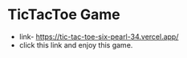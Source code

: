 # TicTacToe Game
- link- https://tic-tac-toe-six-pearl-34.vercel.app/
- click this link and enjoy this game.
  
